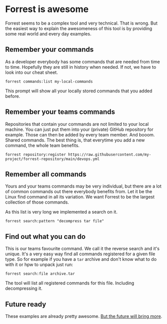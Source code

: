 # Forrest is awesome

Forrest seems to be a complex tool and very technical. That is wrong. But the easiest way to explain the awesomeness of this tool is by providing some real world and every day examples. 

## Remember **your** commands

As a developer everybody has some commands that are needed from time to time. Hopefully they are still in history when needed. If not, we have to look into our cheat sheet. 

```shell
forrest commands:list my-local-commands
```

This prompt will show all your locally stored commands that you added before.

## Remember your teams commands

Repositories that contain your commands are not limited to your local machine. You can just put them into your (private) GitHub repository for example. Those can then be added by every team member. And booom. Shared commands. The best thing is, that everytime you add a new command, the whole team benefits.

```shell
forrest repository:register https://raw.githubusercontent.com/my-project/forrest-repository/main/devops.yml
```

## Remember all commands

Yours and your teams commands may be very individual, but there are a lot of common commands out there everybody benefits from. Let it be the Linux find command in all its variation. We want Forrest to be the largest collection of those commands. 

As this list is very long we implemented a search on it. 

````shell
forrest search:pattern "decompress tar file"
````

## Find out what you can do

This is our teams favourite command. We call it the reverse search and it's unique. It's a very easy way find all commands registered for a given file type. So for example if you have a `tar` archive and don't know what to do with it or hpw to unpack just run:

````shell
forrest search:file archive.tar
````

The tool will list all registered commands for this file. Including decompressing it. 

## Future ready

These examples are already pretty awesome. [But the future will bring more](roadmap.md).
